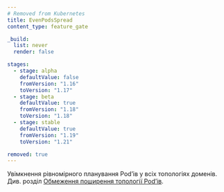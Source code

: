 ```yaml
---
# Removed from Kubernetes
title: EvenPodsSpread
content_type: feature_gate

_build:
  list: never
  render: false

stages:
  - stage: alpha 
    defaultValue: false
    fromVersion: "1.16"
    toVersion: "1.17"
  - stage: beta 
    defaultValue: true
    fromVersion: "1.18"
    toVersion: "1.18"    
  - stage: stable
    defaultValue: true
    fromVersion: "1.19"
    toVersion: "1.21"    

removed: true  
---
```

Увімкнення рівномірного планування Podʼів у всіх топологіях доменів. Див. розділ [Обмеження поширення топології Podʼів](/docs/concepts/scheduling-eviction/topology-spread-constraints/).
